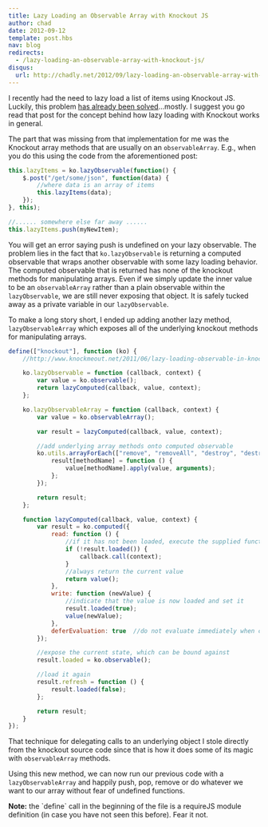 ```yaml
---
title: Lazy Loading an Observable Array with Knockout JS
author: chad
date: 2012-09-12
template: post.hbs
nav: blog
redirects:
  - /lazy-loading-an-observable-array-with-knockout-js/
disqus:
  url: http://chadly.net/2012/09/lazy-loading-an-observable-array-with-knockout-js/
---
```


I recently had the need to lazy load a list of items using Knockout JS. Luckily, this problem [has already been solved](http://www.knockmeout.net/2011/06/lazy-loading-observable-in-knockoutjs.html)…mostly. I suggest you go read that post for the concept behind how lazy loading with Knockout works in general.

The part that was missing from that implementation for me was the Knockout array methods that are usually on an `observableArray`. E.g., when you do this using the code from the aforementioned post:

```javascript
this.lazyItems = ko.lazyObservable(function() {
    $.post("/get/some/json", function(data) {
        //where data is an array of items
        this.lazyItems(data);
    });
}, this);

//...... somewhere else far away ......
this.lazyItems.push(myNewItem);
```

You will get an error saying push is undefined on your lazy observable. The problem lies in the fact that `ko.lazyObservable` is returning a computed observable that wraps another observable with some lazy loading behavior. The computed observable that is returned has none of the knockout methods for manipulating arrays. Even if we simply update the inner value to be an `observableArray` rather than a plain observable within the `lazyObservable`, we are still never exposing that object. It is safely tucked away as a private variable in our `lazyObservable`.

To make a long story short, I ended up adding another lazy method, `lazyObservableArray` which exposes all of the underlying knockout methods for manipulating arrays.

```javascript
define(["knockout"], function (ko) {
    //http://www.knockmeout.net/2011/06/lazy-loading-observable-in-knockoutjs.html

    ko.lazyObservable = function (callback, context) {
        var value = ko.observable();
        return lazyComputed(callback, value, context);
    };

    ko.lazyObservableArray = function (callback, context) {
        var value = ko.observableArray();

        var result = lazyComputed(callback, value, context);

        //add underlying array methods onto computed observable
        ko.utils.arrayForEach(["remove", "removeAll", "destroy", "destroyAll", "indexOf", "replace", "pop", "push", "reverse", "shift", "sort", "splice", "unshift", "slice"], function (methodName) {
            result[methodName] = function () {
                value[methodName].apply(value, arguments);
            };
        });

        return result;
    };

    function lazyComputed(callback, value, context) {
        var result = ko.computed({
            read: function () {
                //if it has not been loaded, execute the supplied function
                if (!result.loaded()) {
                    callback.call(context);
                }
                //always return the current value
                return value();
            },
            write: function (newValue) {
                //indicate that the value is now loaded and set it
                result.loaded(true);
                value(newValue);
            },
            deferEvaluation: true  //do not evaluate immediately when created
        });

        //expose the current state, which can be bound against
        result.loaded = ko.observable();

        //load it again
        result.refresh = function () {
            result.loaded(false);
        };

        return result;
    }
});
```

That technique for delegating calls to an underlying object I stole directly from the knockout source code since that is how it does some of its magic with `observableArray` methods.

Using this new method, we can now run our previous code with a `lazyObservableArray` and happily push, pop, remove or do whatever we want to our array without fear of undefined functions.

<div class="alert alert-info">
    <strong>Note:</strong> the `define` call in the beginning of the file is a requireJS module definition (in case you have not seen this before). Fear it not.
</div>
